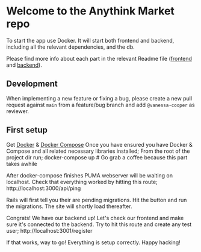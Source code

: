 # Welcome to the Anythink Market repo

To start the app use Docker. It will start both frontend and backend, including all the relevant dependencies, and the db.

Please find more info about each part in the relevant Readme file ([frontend](frontend/readme.md) and [backend](backend/README.md)).

## Development

When implementing a new feature or fixing a bug, please create a new pull request against `main` from a feature/bug branch and add `@vanessa-cooper` as reviewer.

## First setup

Get [Docker](https://docker.com) & [Docker Compose](https://https://docs.docker.com/compose/)
Once you have ensured you have Docker & Compose and all related necessary libraries installed;
From the root of the project dir run;
docker-compose up    # Go grab a coffee because this part takes awhile

After docker-compose finishes PUMA webserver will be waiting on localhost. Check that everything worked by hitting this route;
http://localhost:3000/api/ping

Rails will first tell you their are pending migrations. Hit the button and run the migrations. The site will shortly load thereafter. 

Congrats! We have our backend up! Let's check our frontend and make sure it's connected to the backend. Try to hit this route and create any test user;
http://localhost:3001/register

If that works, way to go! Everything is setup correctly. Happy hacking!